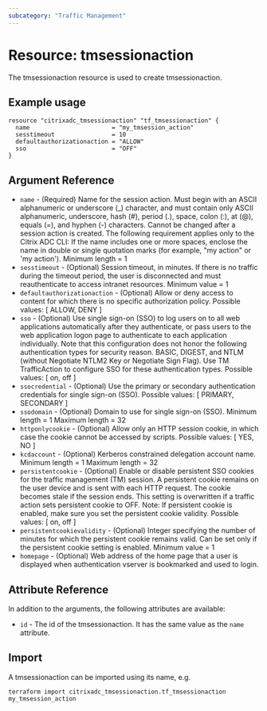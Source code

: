 ```yaml
---
subcategory: "Traffic Management"
---
```


# Resource: tmsessionaction

The tmsessionaction resource is used to create tmsessionaction.


## Example usage

```hcl
resource "citrixadc_tmsessionaction" "tf_tmsessionaction" {
  name                       = "my_tmsession_action"
  sesstimeout                = 10
  defaultauthorizationaction = "ALLOW"
  sso                        = "OFF"
}
```


## Argument Reference

* `name` - (Required) Name for the session action. Must begin with an ASCII alphanumeric or underscore (_) character, and must contain only ASCII alphanumeric, underscore, hash (#), period (.), space, colon (:), at (@), equals (=), and hyphen (-) characters. Cannot be changed after a session action is created. The following requirement applies only to the Citrix ADC CLI: If the name includes one or more spaces, enclose the name in double or single quotation marks (for example, "my action" or 'my action'). Minimum length =  1
* `sesstimeout` - (Optional) Session timeout, in minutes. If there is no traffic during the timeout period, the user is disconnected and must reauthenticate to access intranet resources. Minimum value =  1
* `defaultauthorizationaction` - (Optional) Allow or deny access to content for which there is no specific authorization policy. Possible values: [ ALLOW, DENY ]
* `sso` - (Optional) Use single sign-on (SSO) to log users on to all web applications automatically after they authenticate, or pass users to the web application logon page to authenticate to each application individually. Note that this configuration does not honor the following authentication types for security reason. BASIC, DIGEST, and NTLM (without Negotiate NTLM2 Key or Negotiate Sign Flag). Use TM TrafficAction to configure SSO for these authentication types. Possible values: [ on, off ]
* `ssocredential` - (Optional) Use the primary or secondary authentication credentials for single sign-on (SSO). Possible values: [ PRIMARY, SECONDARY ]
* `ssodomain` - (Optional) Domain to use for single sign-on (SSO). Minimum length =  1 Maximum length =  32
* `httponlycookie` - (Optional) Allow only an HTTP session cookie, in which case the cookie cannot be accessed by scripts. Possible values: [ YES, NO ]
* `kcdaccount` - (Optional) Kerberos constrained delegation account name. Minimum length =  1 Maximum length =  32
* `persistentcookie` - (Optional) Enable or disable persistent SSO cookies for the traffic management (TM) session. A persistent cookie remains on the user device and is sent with each HTTP request. The cookie becomes stale if the session ends. This setting is overwritten if a traffic action sets persistent cookie to OFF. Note: If persistent cookie is enabled, make sure you set the persistent cookie validity. Possible values: [ on, off ]
* `persistentcookievalidity` - (Optional) Integer specifying the number of minutes for which the persistent cookie remains valid. Can be set only if the persistent cookie setting is enabled. Minimum value =  1
* `homepage` - (Optional) Web address of the home page that a user is displayed when authentication vserver is bookmarked and used to login.


## Attribute Reference

In addition to the arguments, the following attributes are available:

* `id` - The id of the tmsessionaction. It has the same value as the `name` attribute.


## Import

A tmsessionaction can be imported using its name, e.g.

```shell
terraform import citrixadc_tmsessionaction.tf_tmsessionaction my_tmsession_action
```
